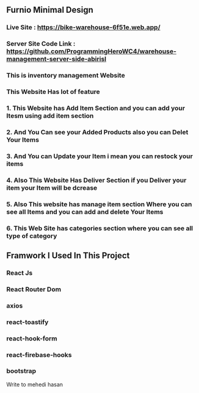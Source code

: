 ## Furnio Minimal Design
### Live Site : https://bike-warehouse-6f51e.web.app/
### Server Site Code Link : https://github.com/ProgrammingHeroWC4/warehouse-management-server-side-abirisl
### This is inventory management Website 
### This Website Has lot of feature 
### 1. This Website has Add Item Section and you can add your Itesm using add item section
### 2. And You Can see your Added Products also you can Delet Your Items 
### 3. And You can Update your Item i mean you can restock your items 
### 4. Also This Website Has Deliver Section if you Deliver your item your Item will be dcrease 
### 5. Also This website has manage item section Where you can see all Items and you can add and delete Your Items
### 6. This Web Site has categories section where you can see all type of category 

## Framwork I Used In This Project
### React Js 
### React Router Dom
### axios 
### react-toastify 
### react-hook-form 
### react-firebase-hooks 
### bootstrap
Write to mehedi hasan
